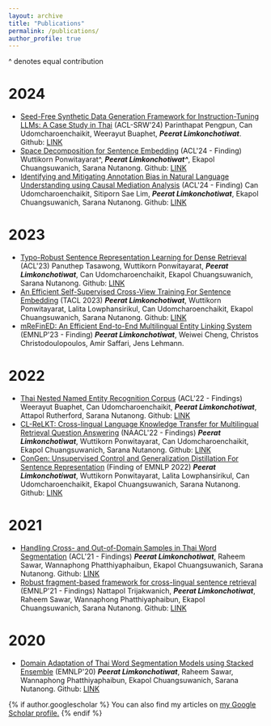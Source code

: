 ```yaml
---
layout: archive
title: "Publications"
permalink: /publications/
author_profile: true
---
```

^ denotes equal contribution

# 2024
- <a href="">Seed-Free Synthetic Data Generation Framework for Instruction-Tuning LLMs: A Case Study in Thai</a> (ACL-SRW'24) Parinthapat Pengpun, Can Udomcharoenchaikit, Weerayut Buaphet, ***Peerat Limkonchotiwat***. Github: [LINK]()
- <a href="">Space Decomposition for Sentence Embedding</a> (ACL'24 - Finding) Wuttikorn Ponwitayarat^, ***Peerat Limkonchotiwat^***, Ekapol Chuangsuwanich, Sarana Nutanong. Github: [LINK]()
- <a href="">Identifying and Mitigating Annotation Bias in Natural Language Understanding using Causal Mediation Analysis</a> (ACL'24 - Finding) Can Udomcharoenchaikit, Sitiporn Sae Lim, ***Peerat Limkonchotiwat***, Ekapol Chuangsuwanich, Sarana Nutanong. Github: [LINK]()

# 2023
- <a href="https://aclanthology.org/2023.acl-short.95.pdf">Typo-Robust Sentence Representation Learning for Dense Retrieval</a> (ACL'23) Panuthep Tasawong, Wuttikorn Ponwitayarat, ***Peerat Limkonchotiwat***, Can Udomcharoenchaikit, Ekapol Chuangsuwanich, Sarana Nutanong. Github: [LINK](https://github.com/panuthept/DST-DenseRetrieval)
- [An Efficient Self-Supervised Cross-View Training For Sentence Embedding](https://github.com/mrpeerat/SCT/blob/main/An_Efficient_Self_supervised_Cross_View_Training_For_Unsupervised_Sentence_Embedding.pdf) (TACL 2023) ***Peerat Limkonchotiwat***,  Wuttikorn Ponwitayarat, Lalita Lowphansirikul, Can Udomcharoenchaikit, Ekapol Chuangsuwanich, Sarana Nutanong. Github: [LINK](https://github.com/mrpeerat/SCT)
- [mReFinED: An Efficient End-to-End Multilingual Entity Linking System]() (EMNLP'23 - Finding) ***Peerat Limkonchotiwat***, Weiwei Cheng, Christos Christodoulopoulos, Amir Saffari, Jens Lehmann.


# 2022
- <a href="https://aclanthology.org/2022.findings-acl.116/">Thai Nested Named Entity Recognition Corpus</a> (ACL'22 - Findings) Weerayut Buaphet, Can Udomcharoenchaikit, ***Peerat Limkonchotiwat***, Attapol Rutherford, Sarana Nutanong. Github: [LINK](https://github.com/vistec-AI/Thai-NNER)
- <a href="https://openreview.net/forum?id=y42xxJ_xx8">CL-ReLKT: Cross-lingual Language Knowledge Transfer for Multilingual Retrieval Question Answering</a> (NAACL'22 - Findings) ***Peerat Limkonchotiwat***,  Wuttikorn Ponwitayarat, Can Udomcharoenchaikit, Ekapol Chuangsuwanich, Sarana Nutanong. Github: [LINK](https://github.com/mrpeerat/CL-ReLKT)
- [ConGen: Unsupervised Control and Generalization Distillation For Sentence Representation](https://github.com/KornWtp/ConGen/blob/main/ConGen__Unsupervised_Control_and_Generalization_Distillation_For_Sentence_Representation.pdf) (Finding of EMNLP 2022) ***Peerat Limkonchotiwat***,  Wuttikorn Ponwitayarat, Lalita Lowphansirikul, Can Udomcharoenchaikit, Ekapol Chuangsuwanich, Sarana Nutanong. Github: [LINK](https://github.com/KornWtp/ConGen)

# 2021
- <a href="https://aclanthology.org/2021.findings-acl.86/">Handling Cross- and Out-of-Domain Samples in Thai Word Segmentation</a> (ACL'21 - Findings) ***Peerat Limkonchotiwat***, Raheem Sawar, Wannaphong Phatthiyaphaibun, Ekapol Chuangsuwanich, Sarana Nutanong. Github: [LINK](https://github.com/mrpeerat/OSKut)
- <a href="https://aclanthology.org/2021.findings-emnlp.80/">Robust fragment-based framework for cross-lingual sentence retrieval</a> (EMNLP'21 - Findings) Nattapol Trijakwanich, ***Peerat Limkonchotiwat***, Raheem Sawar, Wannaphong Phatthiyaphaibun, Ekapol Chuangsuwanich, Sarana Nutanong. Github: [LINK](https://github.com/elmiaon/robust_fragment_representation)


# 2020
- [Domain Adaptation of Thai Word Segmentation Models using Stacked Ensemble](https://www.aclweb.org/anthology/2020.emnlp-main.315/) (EMNLP'20) ***Peerat Limkonchotiwat***, Raheem Sawar, Wannaphong Phatthiyaphaibun, Ekapol Chuangsuwanich, Sarana Nutanong. Github: [LINK](https://github.com/mrpeerat/SEFR_CUT)

{% if author.googlescholar %}
  You can also find my articles on <u><a href="{{https://scholar.google.com/citations?user=T-rvPZ4AAAAJ&hl=th}}">my Google Scholar profile</a>.</u>
{% endif %}

<!-- {% include base_path %} -->

<!-- {% for post in site.publications reversed %}
  {% include archive-single.html %}
{% endfor %} -->
